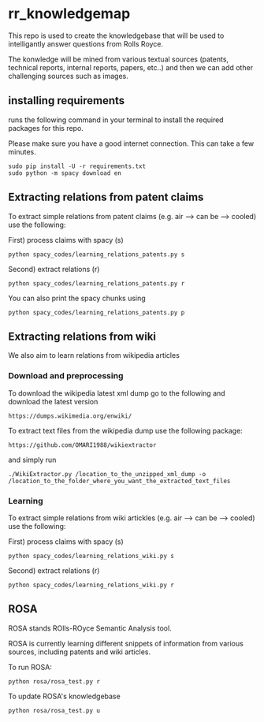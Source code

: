 # rr_knowledgemap

This repo is used to create the knowledgebase that will be used to intelligantly answer questions from Rolls Royce.

The konwledge will be mined from various textual sources (patents, technical reports, internal reports, papers, etc..) and then we can add other challenging sources such as images.

## installing requirements
runs the following command in your terminal to install the required packages for this repo.

Please make sure you have a good internet connection. This can take a few minutes.
```
sudo pip install -U -r requirements.txt
sudo python -m spacy download en
```

## Extracting relations from patent claims
To extract simple relations from patent claims (e.g. air --> can be --> cooled) use the following:

First) process claims with spacy (s)
```
python spacy_codes/learning_relations_patents.py s
```

Second) extract relations (r)
```
python spacy_codes/learning_relations_patents.py r
```

You can also print the spacy chunks using
```
python spacy_codes/learning_relations_patents.py p
```

## Extracting relations from wiki
We also aim to learn relations from wikipedia articles

### Download and preprocessing
To download the wikipedia latest xml dump go to the following and download the latest version
```
https://dumps.wikimedia.org/enwiki/
```

To extract text files from the wikipedia dump use the following package:
```
https://github.com/OMARI1988/wikiextractor
```

and simply run
```
./WikiExtractor.py /location_to_the_unzipped_xml_dump -o /location_to_the_folder_where_you_want_the_extracted_text_files
```

### Learning
To extract simple relations from wiki artickles (e.g. air --> can be --> cooled) use the following:

First) process claims with spacy (s)
```
python spacy_codes/learning_relations_wiki.py s
```

Second) extract relations (r)
```
python spacy_codes/learning_relations_wiki.py r
```



## ROSA
ROSA stands ROlls-ROyce Semantic Analysis tool.

ROSA is currently learning different snippets of information from various sources, including patents and wiki articles.

To run ROSA:
```
python rosa/rosa_test.py r
```

To update ROSA's knowledgebase
```
python rosa/rosa_test.py u
```
